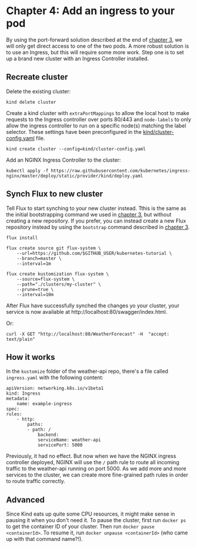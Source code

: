 # Chapter 4: Add an ingress to your pod

By using the port-forward solution described at the end of [chapter 3](./pod.md), we will only get direct access to one of the two pods. A more robust solution is to use an Ingress, but this will require some more work. Step one is to set up a brand new cluster with an Ingress Controller installed.

## Recreate cluster

Delete the existing cluster:

    kind delete cluster

Create a kind cluster with `extraPortMappings` to allow the local host to make requests to the Ingress controller over ports 80/443 and `node-labels` to only allow the ingress controller to run on a specific node(s) matching the label selector. These settings have been preconfigured in the [kind/cluster-config.yaml](./kind/cluster-config.yaml) file.

    kind create cluster --config=kind/cluster-config.yaml

Add an NGINX Ingress Controller to the cluster:

    kubectl apply -f https://raw.githubusercontent.com/kubernetes/ingress-nginx/master/deploy/static/provider/kind/deploy.yaml

## Synch Flux to new cluster

Tell Flux to start synching to your new cluster instead. Tthis is the same as the initial bootstrapping command we used in [chapter 3](./pod.md), but without creating a new repository. If you prefer, you can instead create a new Flux repository instead by using the `bootstrap` command described in [chapter 3](./pod.md).

    flux install

    flux create source git flux-system \
        --url=https://github.com/$GITHUB_USER/kubernetes-tutorial \
        --branch=master \
        --interval=1m

    flux create kustomization flux-system \
        --source=flux-system \
        --path="./clusters/my-cluster" \
        --prune=true \
        --interval=10m

After Flux have successfully synched the changes yo your cluster, your service is now available at http://localhost:80/swagger/index.html.

Or:

    curl -X GET "http://localhost:80/WeatherForecast" -H  "accept: text/plain"

## How it works

In the `kustomize` folder of the weather-api repo, there's a file called `ingress.yaml` with the following content:

    apiVersion: networking.k8s.io/v1beta1
    kind: Ingress
    metadata:
        name: example-ingress
    spec:
    rules:
        - http:
            paths:
            - path: /
                backend:
                serviceName: weather-api
                servicePort: 5000

Previously, it had no effect. But now when we have the NGINX ingress controller deployed, NGINX will use the `/` path rule to route all incoming traffic to the weather-api running on port 5000. As we add more and more services to the cluster, we can create more fine-grained path rules in order to route traffic correctly.

## Advanced

Since Kind eats up quite some CPU resources, it might make sense in pausing it when you don't need it. To pause the cluster, first run `docker ps` to get the container ID of your cluster. Then run `docker pause <containerId>`. To resume it, run `docker unpause <containerId>` (who came up with that command name?!).
